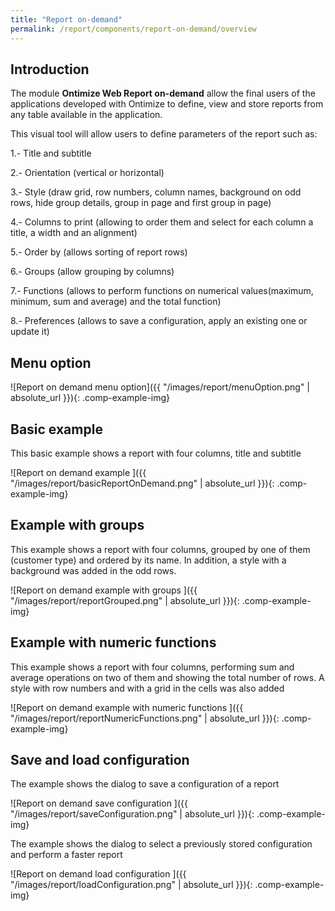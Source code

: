 ```yaml
---
title: "Report on-demand"
permalink: /report/components/report-on-demand/overview
---
```

## Introduction

The module **Ontimize Web Report on-demand** allow the final users of the applications developed with Ontimize to define, view and store reports from any table available in the application.

This visual tool will allow users to define parameters of the report such as:

1.- Title and subtitle

2.- Orientation (vertical or horizontal)

3.- Style (draw grid, row numbers, column names, background on odd rows, hide group details, group in page and first group in page)

4.- Columns to print (allowing to order them and select for each column a title, a width and an alignment)

5.- Order by (allows sorting of report rows)

6.- Groups (allow grouping by columns)

7.- Functions (allows to perform functions on numerical values ​​(maximum, minimum, sum and average) and the total function)

8.- Preferences (allows to save a configuration, apply an existing one or update it)

## Menu option

![Report on demand menu option]({{ "/images/report/menuOption.png" | absolute_url }}){: .comp-example-img}

## Basic example

This basic example shows a report with four columns, title and subtitle

![Report on demand example ]({{ "/images/report/basicReportOnDemand.png" | absolute_url }}){: .comp-example-img}

## Example with groups

This example shows a report with four columns, grouped by one of them (customer type) and ordered by its name. In addition, a style with a background was added in the odd rows.

![Report on demand example with groups ]({{ "/images/report/reportGrouped.png" | absolute_url }}){: .comp-example-img}

## Example with numeric functions

This example shows a report with four columns, performing sum and average operations on two of them and showing the total number of rows. A style with row numbers and with a grid in the cells was also added

![Report on demand example with numeric functions ]({{ "/images/report/reportNumericFunctions.png" | absolute_url }}){: .comp-example-img}

## Save and load configuration

The example shows the dialog to save a configuration of a report

![Report on demand save configuration ]({{ "/images/report/saveConfiguration.png" | absolute_url }}){: .comp-example-img}


The example shows the dialog to select a previously stored configuration and perform a faster report

![Report on demand load configuration ]({{ "/images/report/loadConfiguration.png" | absolute_url }}){: .comp-example-img}